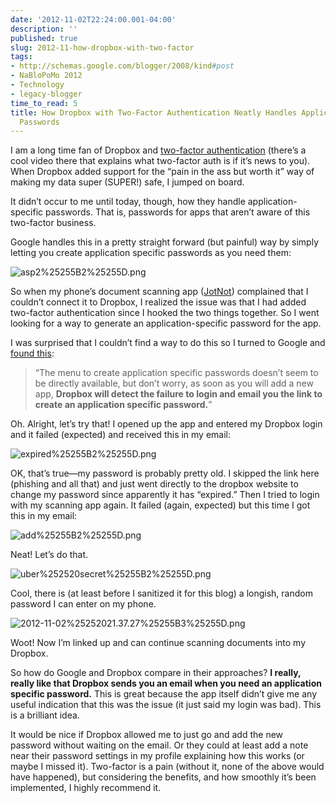 ```yaml
---
date: '2012-11-02T22:24:00.001-04:00'
description: ''
published: true
slug: 2012-11-how-dropbox-with-two-factor
tags:
- http://schemas.google.com/blogger/2008/kind#post
- NaBloPoMo 2012
- Technology
- legacy-blogger
time_to_read: 5
title: How Dropbox with Two-Factor Authentication Neatly Handles Application Specific
  Passwords
---
```



I am a long time fan of Dropbox and <a href="http://support.google.com/accounts/bin/answer.py?hl=en&amp;answer=180744">two-factor authentication</a> (there’s a cool video there that explains what two-factor auth is if it’s news to you). When Dropbox added support for the “pain in the ass but worth it” way of making my data super (SUPER!) safe, I jumped on board.

It didn’t occur to me until today, though, how they handle application-specific passwords. That is, passwords for apps that aren’t aware of this two-factor business.

Google handles this in a pretty straight forward (but painful) way by simply letting you create application specific passwords as you need them:

![asp2%25255B2%25255D.png](asp2%25255B2%25255D.png)

So when my phone’s document scanning app (<a href="https://itunes.apple.com/us/app/jotnot-scanner/id307868751?mt=8">JotNot</a>) complained that I couldn’t connect it to Dropbox, I realized the issue was that I had added two-factor authentication since I hooked the two things together. So I went looking for a way to generate an application-specific password for the app. 

I was surprised that I couldn’t find a way to do this so I turned to Google and <a href="http://blog.binaryfactory.ca/2012/08/dropbox-two-step-authentication/">found this</a>:
<blockquote> 

“The menu to create application specific passwords doesn’t seem to be directly available, but don’t worry, as soon as you will add a new app, <strong>Dropbox will detect the failure to login and email you the link to create an application specific password.</strong>”
</blockquote>

Oh. Alright, let’s try that! I opened up the app and entered my Dropbox login and it failed (expected) and received this in my email:

![expired%25255B2%25255D.png](expired%25255B2%25255D.png)

OK, that’s true—my password is probably pretty old. I skipped the link here (phishing and all that) and just went directly to the dropbox website to change my password since apparently it has “expired.” Then I tried to login with my scanning app again. It failed (again, expected) but this time I got this in my email:

![add%25255B2%25255D.png](add%25255B2%25255D.png)

Neat! Let’s do that.

![uber%252520secret%25255B2%25255D.png](uber%252520secret%25255B2%25255D.png)

Cool, there is (at least before I sanitized it for this blog) a longish, random password I can enter on my phone.  

![2012-11-02%25252021.37.27%25255B3%25255D.png](2012-11-02%25252021.37.27%25255B3%25255D.png)

Woot! Now I’m linked up and can continue scanning documents into my Dropbox.

So how do Google and Dropbox compare in their approaches? <strong>I really, really like that Dropbox sends you an email when you need an application specific password.</strong> This is great because the app itself didn’t give me any useful indication that this was the issue (it just said my login was bad). This is a brilliant idea.

It would be nice if Dropbox allowed me to just go and add the new password without waiting on the email. Or they could at least add a note near their password settings in my profile explaining how this works (or maybe I missed it). Two-factor is a pain (without it, none of the above would have happened), but considering the benefits, and how smoothly it’s been implemented, I highly recommend it.